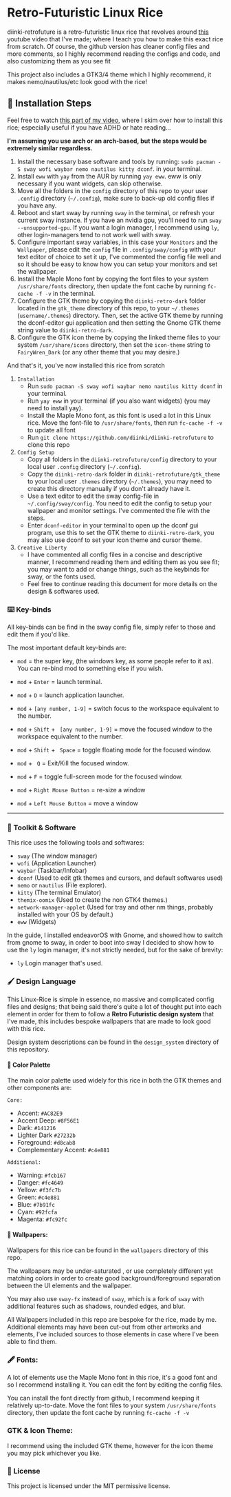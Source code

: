 # Retro-Futuristic Linux Rice

diinki-retrofuture is a retro-futuristic linux rice that revolves around [this](https://diinki.com) youtube
video that I've made; where I teach you how to make this exact rice from scratch. Of course, the github version
has cleaner config files and more comments, so I highly recommend reading the configs and code, and also customizing them as you see fit

This project also includes a GTK3/4 theme which I highly recommend, it makes nemo/nautilus/etc look good with the
rice!

## 📌 Installation Steps

Feel free to watch [this part of my video](https://diinki.com), where I skim over how to install this rice;
especially useful if you have ADHD or hate reading...

**I'm assuming you use arch or an arch-based, but the steps would be extremely similar regardless.**

1. Install the necessary base software and tools by running:
   `sudo pacman -S sway wofi waybar nemo nautilus kitty dconf`. in your terminal.
2. Install `eww` with `yay` from the AUR by running `yay eww`. eww is only necessary if you want widgets, can skip otherwise.
3. Move all the folders in the `config` directory of this repo to your user `.config` directory (`~/.config`), make sure to back-up
   old config files if you have any.
4. Reboot and start sway by running `sway` in the terminal, or refresh your current sway instance. If you have an nvidia gpu, you'll need to run `sway --unsupported-gpu`. If you want
   a login manager, I recommend using `ly`, other login-managers tend to not work well with sway.
5. Configure important sway variables, in this case your `Monitors` and the `Wallpaper`, please edit the `config` file
   in `.config/sway/config` with your text editor of choice to set it up, I've commented the config file well and so it
   should be easy to know how you can setup your monitors and set the wallpaper.
6. Install the Maple Mono font by copying the font files to your system `/usr/share/fonts` directory, then update the font cache by running `fc-cache -f -v` in the terminal.
7. Configure the GTK theme by copying the `diinki-retro-dark` folder located in the `gtk_theme` directory of this repo, to your `~/.themes` (`username/.themes`) directory.
   Then, set the active GTK theme by running the dconf-editor gui application and then setting the Gnome GTK theme string value to `diinki-retro-dark`.
8. Configure the GTK icon theme by copying the linked theme files to your system `/usr/share/icons` directory, then set the `icon-theme` string to `FairyWren_Dark` (or any other theme that you may desire.)

And that's it, you've now installed this rice from scratch

1. `Installation`
   - Run `sudo pacman -S sway wofi waybar nemo nautilus kitty dconf` in your terminal.
   - Run `yay eww` in your terminal (if you also want widgets) (you may need to install yay).
   - Install the Maple Mono font, as this font is used a lot in this Linux rice. Move the font-file to `/usr/share/fonts`, then run `fc-cache -f -v` to update all font
   - Run `git clone https://github.com/diinki/diinki-retrofuture` to clone this repo
2. `Config Setup`
   - Copy all folders in the `diinki-retrofuture/config` directory to your local user `.config` directory
     (`~/.config`).
   - Copy the `diinki-retro-dark` folder in `diinki-retrofuture/gtk_theme` to your local user `.themes` directory (`~/.themes`), you may need to create this directory manually if you don't already have it.
   - Use a text editor to edit the sway config-file in `~/.config/sway/config`. You need to edit the config
     to setup your wallpaper and monitor settings. I've commented the file with the steps.
   - Enter `dconf-editor` in your terminal to open up the dconf gui program, use this to set the GTK theme
     to `diinki-retro-dark`, you may also use dconf to set your icon theme and cursor theme.
3. `Creative Liberty`
   - I have commented all config files in a concise and descriptive manner, I recommend reading them and
     editing them as you see fit; you may want to add or change things, such as the keybinds for sway, or
     the fonts used.
   - Feel free to continue reading this document for more details on the design & softwares used.

### ⌨️ Key-binds

All key-binds can be find in the sway config file, simply refer to those and edit them if you'd like.

The most important default key-binds are:

- `mod` = the super key, (the windows key, as some people refer to it as). You can re-bind mod to something else if you wish.

- `mod` + `Enter` = launch terminal.
- `mod` + `D` = launch application launcher.
- `mod` + `[any number, 1-9]` = switch focus to the workspace equivalent to the number.
- `mod` + `Shift` + ` [any number, 1-9]` = move the focused window to the workspace equivalent to the number.
- `mod` + `Shift` + ` Space` = toggle floating mode for the focused window.
- `mod` + ` Q` = Exit/Kill the focused window.
- `mod` + `F` = toggle full-screen mode for the focused window.
- `mod` + `Right Mouse Button` = re-size a window
- `mod` + `Left Mouse Button` = move a window

---

### 💾 Toolkit & Software

This rice uses the following tools and softwares:

- `sway` (The window manager)
- `wofi` (Application Launcher)
- `waybar` (Taskbar/Infobar)
- `dconf` (Used to edit gtk themes and cursors, and default softwares used)
- `nemo` or `nautilus` (File explorer).
- `kitty` (The terminal Emulator)
- `themix-oomix` (Used to create the non GTK4 themes.)
- `network-manager-applet` (Used for tray and other nm things, probably installed with your OS by default.)
- `eww` (Widgets)

In the guide, I installed endeavorOS with Gnome, and showed how to switch from gnome
to sway, in order to boot into sway I decided to show how to use the `ly` login
manager, it's not strictly needed, but for the sake of brevity:

- `ly` Login manager that's used.

### 🖌️ Design Language

This Linux-Rice is simple in essence, no massive and complicated config files and designs;
that being said there's quite a lot of thought put into each element in order for them to
follow a **Retro Futuristic design system** that I've made, this includes bespoke wallpapers
that are made to look good with this rice.

Design system descriptions can be found in the `design_system` directory of this repository.

#### 🎨 Color Palette

The main color palette used widely for this rice in both the GTK themes and other components are:

`Core:`

- Accent: `#AC82E9`
- Accent Deep: `#8F56E1`
- Dark: `#141216`
- Lighter Dark `#27232b`
- Foreground: `#d8cab8`
- Complementary Accent: `#c4e881`

`Additional:`

- Warning: `#fcb167`
- Danger: `#fc4649`
- Yellow: `#f3fc7b`
- Green: `#c4e881`
- Blue: `#7b91fc`
- Cyan: `#92fcfa`
- Magenta: `#fc92fc`

#### 🌆 Wallpapers:

Wallpapers for this rice can be found in the `wallpapers` directory of this repo.

The wallpapers may be under-saturated , or use completely different yet matching colors
in order to create good background/foreground separation between the UI elements
and the wallpaper.

You may also use `sway-fx` instead of `sway`, which is a fork of `sway` with additional features
such as shadows, rounded edges, and blur.

All Wallpapers included in this repo are bespoke for the rice, made by me. Additional elements may
have been cut-out from other artworks and elements, I've included sources to those elements in case
where I've been able to find them.

### 🖋️ Fonts:

A lot of elements use the Maple Mono font in this rice, it's a good font and so I recommend installing it.
You can edit the font by editing the config files.

You can install the font directly from github, I recommend keeping it relatively up-to-date. Move the font
files to your system `/usr/share/fonts` directory, then update the font cache by running `fc-cache -f -v`

### GTK & Icon Theme:

I recommend using the included GTK theme, however for the icon theme you may pick whichever you like.

### 📜 License

This project is licensed under the MIT permissive license.
